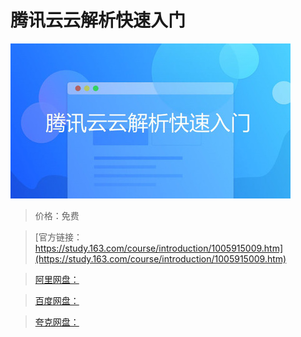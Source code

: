 # 腾讯云云解析快速入门

![img](../../../assets/study163/free/7215f31d-75ab-4556-8f68-11df71f51d33.jpg)

> 价格：免费

> [官方链接：https://study.163.com/course/introduction/1005915009.htm](https://study.163.com/course/introduction/1005915009.htm)

> [阿里网盘：]()

> [百度网盘：]()

> [夸克网盘：]()
